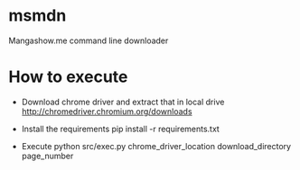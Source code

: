 # msmdn
Mangashow.me command line downloader

# How to execute

* Download chrome driver and extract that in local drive
  http://chromedriver.chromium.org/downloads

* Install the requirements
  pip install -r requirements.txt

* Execute
  python src/exec.py chrome_driver_location download_directory page_number



